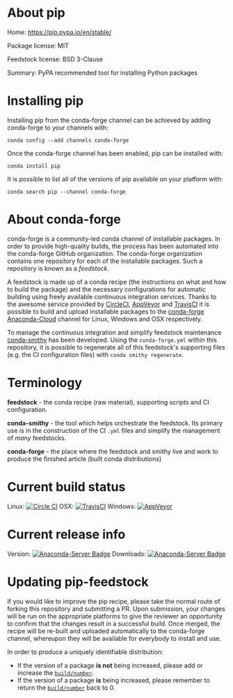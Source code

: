 About pip
=========

Home: https://pip.pypa.io/en/stable/

Package license: MIT

Feedstock license: BSD 3-Clause

Summary: PyPA recommended tool for installing Python packages



Installing pip
==============

Installing pip from the conda-forge channel can be achieved by adding conda-forge to your channels with:

```
conda config --add channels conda-forge
```

Once the conda-forge channel has been enabled, pip can be installed with:

```
conda install pip
```

It is possible to list all of the versions of pip available on your platform with:

```
conda search pip --channel conda-forge
```


About conda-forge
=================

conda-forge is a community-led conda channel of installable packages.
In order to provide high-quality builds, the process has been automated into the
conda-forge GitHub organization. The conda-forge organization contains one repository
for each of the installable packages. Such a repository is known as a *feedstock*.

A feedstock is made up of a conda recipe (the instructions on what and how to build
the package) and the necessary configurations for automatic building using freely
available continuous integration services. Thanks to the awesome service provided by
[CircleCI](https://circleci.com/), [AppVeyor](http://www.appveyor.com/)
and [TravisCI](https://travis-ci.org/) it is possible to build and upload installable
packages to the [conda-forge](https://anaconda.org/conda-forge)
[Anaconda-Cloud](http://docs.anaconda.org/) channel for Linux, Windows and OSX respectively.

To manage the continuous integration and simplify feedstock maintenance
[conda-smithy](http://github.com/conda-forge/conda-smithy) has been developed.
Using the ``conda-forge.yml`` within this repository, it is possible to regenerate all of
this feedstock's supporting files (e.g. the CI configuration files) with ``conda smithy regenerate``.


Terminology
===========

**feedstock** - the conda recipe (raw material), supporting scripts and CI configuration.

**conda-smithy** - the tool which helps orchestrate the feedstock.
                   Its primary use is in the construction of the CI ``.yml`` files
                   and simplify the management of *many* feedstocks.

**conda-forge** - the place where the feedstock and smithy live and work to
                  produce the finished article (built conda distributions)

Current build status
====================

Linux: [![Circle CI](https://circleci.com/gh/conda-forge/pip-feedstock.svg?style=svg)](https://circleci.com/gh/conda-forge/pip-feedstock)
OSX: [![TravisCI](https://travis-ci.org/conda-forge/pip-feedstock.svg?branch=master)](https://travis-ci.org/conda-forge/pip-feedstock)
Windows: [![AppVeyor](https://ci.appveyor.com/api/projects/status/github/conda-forge/pip-feedstock?svg=True)](https://ci.appveyor.com/project/conda-forge/pip-feedstock/branch/master)

Current release info
====================
Version: [![Anaconda-Server Badge](https://anaconda.org/conda-forge/pip/badges/version.svg)](https://anaconda.org/conda-forge/pip)
Downloads: [![Anaconda-Server Badge](https://anaconda.org/conda-forge/pip/badges/downloads.svg)](https://anaconda.org/conda-forge/pip)


Updating pip-feedstock
======================

If you would like to improve the pip recipe, please take the normal
route of forking this repository and submitting a PR. Upon submission, your changes will
be run on the appropriate platforms to give the reviewer an opportunity to confirm that the
changes result in a successful build. Once merged, the recipe will be re-built and uploaded
automatically to the conda-forge channel, whereupon they will be available for everybody to
install and use.

In order to produce a uniquely identifiable distribution:
 * If the version of a package **is not** being increased, please add or increase
   the [``build/number``](http://conda.pydata.org/docs/building/meta-yaml.html#build-number-and-string).
 * If the version of a package **is** being increased, please remember to return
   the [``build/number``](http://conda.pydata.org/docs/building/meta-yaml.html#build-number-and-string)
   back to 0.
